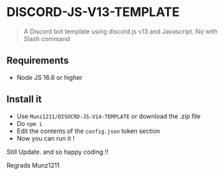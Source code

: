 # DISCORD-JS-V13-TEMPLATE

> A Discord bot template using discord.js v13 and Javascript. No with Slash command

## Requirements

- Node JS 16.6 or higher

## Install it

- Use `Munz1211/DISOCRD-JS-V14-TEMPLATE` or download the .zip file
- Do `npm i`
- Edit the contents of the `config.json` token section
- Now you can run it !

Still Update. and so happy coding !!

Regrads Munz1211
